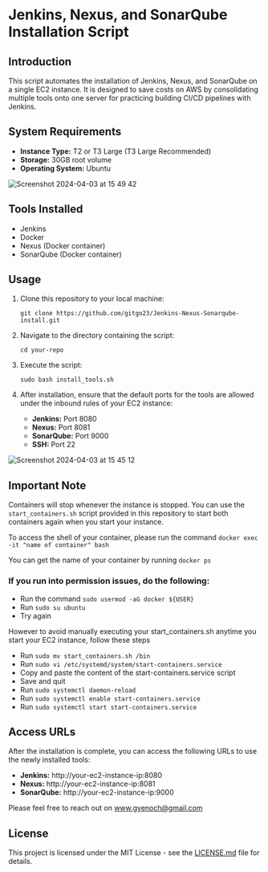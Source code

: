 # Jenkins, Nexus, and SonarQube Installation Script

## Introduction

This script automates the installation of Jenkins, Nexus, and SonarQube on a single EC2 instance. It is designed to save costs on AWS by consolidating multiple tools onto one server for practicing building CI/CD pipelines with Jenkins.

## System Requirements

-   **Instance Type:** T2 or T3 Large (T3 Large Recommended)
-   **Storage:** 30GB root volume
-   **Operating System:** Ubuntu

![Screenshot 2024-04-03 at 15 49 42](https://github.com/Chriscloudaz/nexus-sonar-jenkins-install/assets/142612223/b9027ea7-cb05-4f93-b0a7-c3c08cedc852)


## Tools Installed
-   Jenkins
-   Docker
-   Nexus (Docker container)
-   SonarQube (Docker container)

## Usage

1.  Clone this repository to your local machine:
    
    ```git clone https://github.com/gitgo23/Jenkins-Nexus-Sonarqube-install.git``` 
    
2.  Navigate to the directory containing the script:
    
    `cd your-repo` 
    
3.  Execute the script:
    
    `sudo bash install_tools.sh` 
    
4.  After installation, ensure that the default ports for the tools are allowed under the inbound rules of your EC2 instance:
    
    -   **Jenkins:** Port 8080
    -   **Nexus:** Port 8081
    -   **SonarQube:** Port 9000
    -   **SSH:** Port 22 

![Screenshot 2024-04-03 at 15 45 12](https://github.com/Chriscloudaz/nexus-sonar-jenkins-install/assets/142612223/99467a8a-90c8-4b2d-8b9a-53802b1912e2)


## Important Note

Containers will stop whenever the instance is stopped. You can use the `start_containers.sh` script provided in this repository to start both containers again when you start your instance.

To access the shell of your container, please run the command `docker exec -it "name of container" bash`

You can get the name of your container by running `docker ps` 

### If you run into permission issues, do the following:
- Run the command `sudo usermod -aG docker ${USER}` 
- Run `sudo su ubuntu` 
- Try again 

However to avoid manually executing your start_containers.sh anytime you start your EC2 instance, follow these steps
- Run `sudo mv start_containers.sh /bin`
- Run `sudo vi /etc/systemd/system/start-containers.service`
- Copy and paste the content of the start-containers.service script
- Save and quit
- Run `sudo systemctl daemon-reload`
- Run `sudo systemctl enable start-containers.service`
- Run `sudo systemctl start start-containers.service`

## Access URLs

After the installation is complete, you can access the following URLs to use the newly installed tools:

-   **Jenkins:** http://your-ec2-instance-ip:8080
-   **Nexus:** http://your-ec2-instance-ip:8081
-   **SonarQube:** http://your-ec2-instance-ip:9000

Please feel free to reach out on www.gyenoch@gmail.com

## License

This project is licensed under the MIT License - see the [LICENSE.md](https://chat.openai.com/c/LICENSE.md) file for details.
